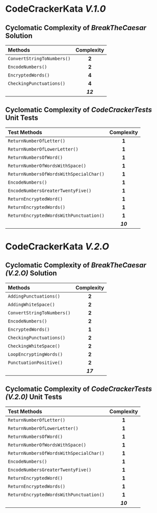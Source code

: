 # CodeCrackerKata **_V.1.0_**

## Cyclomatic Complexity of **_BreakTheCaesar_** Solution

|        Methods             | Complexity |
| :---                       |    :---:   |
| `ConvertStringToNumbers()` |    **2**   |
| `EncodeNumbers()`          |    **2**   |
| `EncryptedWords()`         |    **4**   |
| `CheckingPunctuations()`   |    **4**   |
|                            |   **_12_** |


  
                 
 ## Cyclomatic Complexity of **_CodeCrackerTests_** Unit Tests

|        Test Methods                     | Complexity |
| :---                                    |    :---:   |
| `ReturnNumberOfLetter()`                |    **1**   |
| `ReturnNumberOfLowerLetter()`           |    **1**   |
| `ReturnNumbersOfWord()`                 |    **1**   |
| `ReturnNumberOfWordsWithSpace()`        |    **1**   |
| `ReturnNumbersOfWordsWithSpecialChar()` |    **1**   |
| `EncodeNumbers()`                       |    **1**   |
| `EncodeNumbersGreaterTwentyFive()`      |    **1**   |
| `ReturnEncryptedWord()`                 |    **1**   |
| `ReturnEncryptedWords()`                |    **1**   |
| `ReturnEncryptedWordsWithPunctuation()` |    **1**   |
|                                         |   **_10_** |


# CodeCrackerKata **_V.2.O_**

## Cyclomatic Complexity of **_BreakTheCaesar (V.2.O)_** Solution

|        Methods             | Complexity |
| :---                       |    :---:   |
| `AddingPunctuations()`     |    **2**   |
| `AddingWhiteSpace()`       |    **2**   |
| `ConvertStringToNumbers()` |    **2**   |
| `EncodeNumbers()`          |    **2**   |
| `EncryptedWords()`         |    **1**   |
| `CheckingPunctuations()`   |    **2**   |
| `CheckingWhiteSpace()`     |    **2**   |
| `LoopEncryptingWords()`    |    **2**   |
| `PunctuationPositive()`    |    **2**   |
|                            |   **_17_** |

 ## Cyclomatic Complexity of **_CodeCrackerTests (V.2.0)_** Unit Tests

|        Test Methods                     | Complexity |
| :---                                    |    :---:   |
| `ReturnNumberOfLetter()`                |    **1**   |
| `ReturnNumberOfLowerLetter()`           |    **1**   |
| `ReturnNumbersOfWord()`                 |    **1**   |
| `ReturnNumberOfWordsWithSpace()`        |    **1**   |
| `ReturnNumbersOfWordsWithSpecialChar()` |    **1**   |
| `EncodeNumbers()`                       |    **1**   |
| `EncodeNumbersGreaterTwentyFive()`      |    **1**   |
| `ReturnEncryptedWord()`                 |    **1**   |
| `ReturnEncryptedWords()`                |    **1**   |
| `ReturnEncryptedWordsWithPunctuation()` |    **1**   |
|                                         |   **_10_** |
